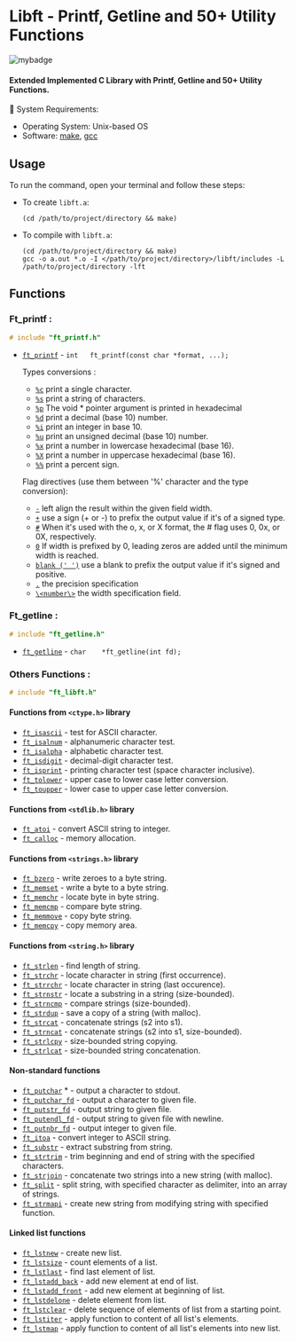 #  Libft - Printf, Getline and 50+ Utility Functions

![mybadge](https://badgen.net/badge/SKILLS/%20C,%20LIBC,%20LINKED%20LISTS%20/blue?scale=1.2)

#### Extended Implemented C Library with Printf, Getline and 50+ Utility Functions.

🔧 System Requirements:
   - Operating System: Unix-based OS
   - Software: [make](https://www.gnu.org/software/make/), [gcc](https://gcc.gnu.org/)

## Usage
 
To run the command, open your terminal and follow these steps:

  - To create ```libft.a```:
  
      ```shell
      (cd /path/to/project/directory && make)
      ```

   - To compile with ```libft.a```:
  
      ```shell
      (cd /path/to/project/directory && make)
      gcc -o a.out *.o -I </path/to/project/directory>/libft/includes -L /path/to/project/directory -lft
      ```

## Functions

### Ft_printf :

   ```C
   # include "ft_printf.h"
   ```

   - [`ft_printf`](libft/ft_printf/ft_printf.c#L112) - ```int	ft_printf(const char *format, ...);```

      Types conversions :
        -  [`%c`](libft/ft_printf/ft_print_str_char.c#L22) print a single character.
        -  [`%s`](libft/ft_printf/ft_print_str_char.c#L76) print a string of characters.
        -  [`%p`](libft/ft_printf/ft_print_ptr_pct.c#L44) The void * pointer argument is printed in hexadecimal
        -  [`%d`](libft/ft_printf/ft_print_int.c#L70) print a decimal (base 10) number.
        -  [`%i`](libft/ft_printf/ft_print_int.c#L70) print an integer in base 10.
        -  [`%u`](libft/ft_printf/ft_print_uint.c#L41) print an unsigned decimal (base 10) number.
        -  [`%x`](libft/ft_printf/ft_print_hex.c#L67) print a number in lowercase hexadecimal (base 16).
        -  [`%X`](libft/ft_printf/ft_print_hex.c#L67) print a number in uppercase hexadecimal (base 16).
        -  [`%%`](libft/ft_printf/ft_print_ptr_pct.c#L68) print a percent sign.

      Flag directives (use them between '%' character and the type conversion):
        - [`-`](https://learn.microsoft.com/en-us/cpp/c-runtime-library/format-specification-syntax-printf-and-wprintf-functions?view=msvc-170#flags) left align the result within the given field width.
        - [`+`](https://learn.microsoft.com/en-us/cpp/c-runtime-library/format-specification-syntax-printf-and-wprintf-functions?view=msvc-170#flags) use a sign (+ or -) to prefix the output value if it's of a signed type.
        - [`#`](https://learn.microsoft.com/en-us/cpp/c-runtime-library/format-specification-syntax-printf-and-wprintf-functions?view=msvc-170#flags) When it's used with the o, x, or X format, the # flag uses 0, 0x, or 0X, respectively.
        - [`0`](https://learn.microsoft.com/en-us/cpp/c-runtime-library/format-specification-syntax-printf-and-wprintf-functions?view=msvc-170#flags) If width is prefixed by 0, leading zeros are added until the minimum width is reached.
        - [`blank (' ')`](https://learn.microsoft.com/en-us/cpp/c-runtime-library/format-specification-syntax-printf-and-wprintf-functions?view=msvc-170#flags) use a blank to prefix the output value if it's signed and positive.
        - [`.`](https://learn.microsoft.com/en-us/cpp/c-runtime-library/format-specification-syntax-printf-and-wprintf-functions?view=msvc-170#precision) the precision specification
        - [`\<number\>`](https://learn.microsoft.com/en-us/cpp/c-runtime-library/format-specification-syntax-printf-and-wprintf-functions?view=msvc-170#width) the width specification field.

   
### Ft_getline :

   ```C
   # include "ft_getline.h"
   ```

   - [`ft_getline`](libft/ft_getline/ft_getline.c#L15) - ```char	*ft_getline(int fd);```

### Others Functions :

```C
# include "ft_libft.h"
```

#### Functions from `<ctype.h>` library

* [`ft_isascii`](libft/ft_isascii.c)			- test for ASCII character.
* [`ft_isalnum`](libft/ft_isalnum.c)			- alphanumeric character test.
* [`ft_isalpha`](libft/ft_isalpha.c)			- alphabetic character test.
* [`ft_isdigit`](libft/ft_isdigit.c)			- decimal-digit character test.
* [`ft_isprint`](libft/ft_isprint.c)			- printing character test (space character inclusive).
* [`ft_tolower`](libft/ft_tolower.c)			- upper case to lower case letter conversion.
* [`ft_toupper`](libft/ft_toupper.c)			- lower case to upper case letter conversion.

#### Functions from `<stdlib.h>` library

* [`ft_atoi`](libft/ft_atoi.c)		- convert ASCII string to integer.
* [`ft_calloc`](libft/ft_calloc.c)	- memory allocation.

#### Functions from `<strings.h>` library

* [`ft_bzero`](libft/ft_bzero.c)		- write zeroes to a byte string.
* [`ft_memset`](libft/ft_memset.c)		- write a byte to a byte string.
* [`ft_memchr`](libft/ft_memchr.c)		- locate byte in byte string.
* [`ft_memcmp`](libft/ft_memcmp.c)		- compare byte string.
* [`ft_memmove`](libft/ft_memmove.c)	- copy byte string.
* [`ft_memcpy`](libft/ft_memcpy.c)		- copy memory area.

#### Functions from `<string.h>` library

* [`ft_strlen`](libft/ft_strlen.c)				- find length of string.
* [`ft_strchr`](libft/ft_strchr.c)				- locate character in string (first occurrence).
* [`ft_strrchr`](libft/ft_strrchr.c)			- locate character in string (last occurence).
* [`ft_strnstr`](libft/ft_strnstr.c)			- locate a substring in a string (size-bounded).
* [`ft_strncmp`](libft/ft_strncmp.c)			- compare strings (size-bounded).
* [`ft_strdup`](libft/ft_strdup.c)				- save a copy of a string (with malloc).
* [`ft_strcat`](libft/ft_strcat.c)		- concatenate strings (s2 into s1).
* [`ft_strncat`](libft/ft_strncat.c)	- concatenate strings (s2 into s1, size-bounded).
* [`ft_strlcpy`](libft/ft_strlcpy.c)			- size-bounded string copying.
* [`ft_strlcat`](libft/ft_strlcat.c)			- size-bounded string concatenation.

#### Non-standard functions

* [`ft_putchar`](libftft_putchar.c) *	- output a character to stdout.
* [`ft_putchar_fd`](libft/ft_putchar_fd.c)		- output a character to given file.
* [`ft_putstr_fd`](libft/ft_putstr_fd.c)		- output string to given file.
* [`ft_putendl_fd`](libft/ft_putendl_fd.c)		- output string to given file with newline.
* [`ft_putnbr_fd`](libft/ft_putnbr_fd.c)		- output integer to given file.
* [`ft_itoa`](libft/ft_itoa.c)					- convert integer to ASCII string.
* [`ft_substr`](libft/ft_substr.c)				- extract substring from string.
* [`ft_strtrim`](libft/ft_strtrim.c)			- trim beginning and end of string with the specified characters.
* [`ft_strjoin`](libft/ft_strjoin.c)			- concatenate two strings into a new string (with malloc).
* [`ft_split`](libft/ft_split.c)				- split string, with specified character as delimiter, into an array of strings.
* [`ft_strmapi`](libft/ft_strmapi.c)			- create new string from modifying string with specified function.

#### Linked list functions

* [`ft_lstnew`](libft/ft_lstnew.c)				- create new list.
* [`ft_lstsize`](libft/ft_lstsize.c)			- count elements of a list.
* [`ft_lstlast`](libft/ft_lstlast.c)			- find last element of list.
* [`ft_lstadd_back`](libft/ft_lstadd_back.c)	- add new element at end of list.
* [`ft_lstadd_front`](libft/ft_lstadd_front.c)	- add new element at beginning of list.
* [`ft_lstdelone`](libft/ft_lstdelone.c)		- delete element from list.
* [`ft_lstclear`](libft/ft_lstclear.c)			- delete sequence of elements of list from a starting point.
* [`ft_lstiter`](libft/ft_lstiter.c)			- apply function to content of all list's elements.
* [`ft_lstmap`](libft/ft_lstmap.c)				- apply function to content of all list's elements into new list.
